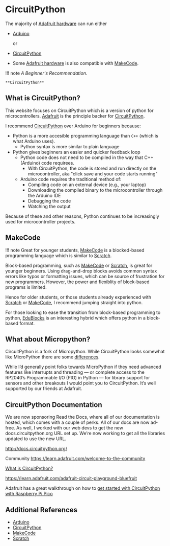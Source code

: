 # CircuitPython

The majority of [Adafruit hardware](../hardware/index.md) can run either

- [Arduino](https://arduino.cc) 

    or 

- [CircuitPython](https://circuitpython.org)  

- Some [Adafruit hardware](../hardware/index.md) is also compatible with [MakeCode](https://makecode.org).

!!! note
    *A Beginner's Recommendation*.

    **CircuitPython**

## What is CircuitPython?

This website focuses on CircuitPython which is a version of python for microcontrollers.  [Adafruit](https://www.adafruit.com) is the principle backer for [CircuitPython](https://circuitpython.org).  


I recommend [CircuitPython](https://circuitpython.org) over Arduino for beginners because:

- Python is a more accesible programming language than `C++` (which is what Arduino uses). 
    - Python syntax is more similar to plain language
- Python gives beginners an easier and quicker feedback loop 
    - Python code does not need to be compiled in the way that C++ (Arduino) code requirees.
        - With CircuitPython, the code is stored and run directly on the microcontroller, aka "click save and your code starts running" 
    - Arduino code requires the traditional method of:
        - Compiling code on an external device (e.g., your laptop)
        - Downloading the compiled binary to the microcontroller through the Arduino IDE
        - Debugging the code
        - Watching the output

Because of these and other reasons, Python continues to be increasingly used for microcontroller projects.


## MakeCode 

!!! note
    Great for younger students, [MakeCode](https://makecode.org) is a blocked-based programming language which is similar to [Scratch](https://scratch.mit.edu).  

Block-based programming, such as [MakeCode](https://makecode.org) or [Scratch](https://scratch.mit.edu), is great for younger beginners.  Using drag-and-drop blocks avoids common syntax errors like typos or formatting issues, which can be source of frustration for new programmers.   However, the power and flexiblity of block-based programs is limited.  

Hence for older students, or those students already experienced with [Scratch](https://scratch.mit.edu) or [MakeCode](https://makecode.org), I recommend jumping straight into python.

For those looking to ease the transition from block-based programming to python, [EduBlocks](https://edublocks.org) is an interesting hybrid which offers python in a block-based format.


## What about Micropython?
CircuitPython is a fork of Micropython.  While CircuitPython looks somewhat like MicroPython there are some [differences](https://github.com/adafruit/circuitpython#differences-from-micropython).

While I’d generally point folks towards MicroPython if they need advanced features like interrupts and threading — or complete access to the RP2040’s Programmable I/O (PIO) in Python — for library support for sensors and other breakouts I would point you to CircuitPython. It’s well supported by our friends at Adafruit.


## CircuitPython Documentation 
We are now sponsoring Read the Docs, where all of our documentation is hosted, which comes with a couple of perks. All of our docs are now ad-free. As well, I worked with our web devs to get the new docs.circuitpython.org URL set up. We’re now working to get all the libraries updated to use the new URL. 

http://docs.circuitpython.org/

Community
https://learn.adafruit.com/welcome-to-the-community


[What is CircuitPython?](https://learn.adafruit.com/getting-started-with-raspberry-pi-pico-circuitpython/what-is-circuitpython)

https://learn.adafruit.com/adafruit-circuit-playground-bluefruit

Adafruit has a great walkthrough on how to [get started with CircuitPython with Raspberry Pi Pico](https://learn.adafruit.com/getting-started-with-raspberry-pi-pico-circuitpython/micropython-or-circuitpython)


## Additional References

- [Arduino](https://arduino.cc) 
- [CircuitPython](https://circuitpython.org)
- [MakeCode](https://makecode.org) 
- [Scratch](https://scratch.mit.edu)
